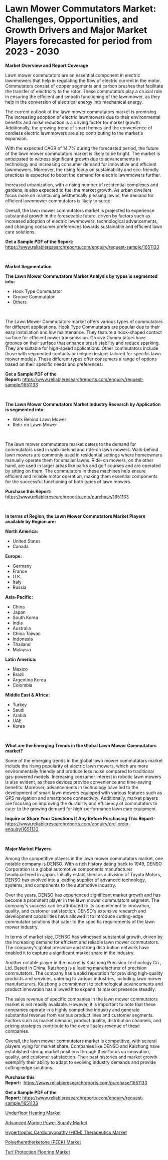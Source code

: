 <p><h1>Lawn Mower Commutators Market: Challenges, Opportunities, and Growth Drivers and Major Market Players forecasted for period from 2023 - 2030</h1></p><p><strong>Market Overview and Report Coverage</strong></p>
<p><p>Lawn mower commutators are an essential component in electric lawnmowers that help in regulating the flow of electric current in the motor. Commutators consist of copper segments and carbon brushes that facilitate the transfer of electricity to the rotor. These commutators play a crucial role in ensuring the efficient and smooth functioning of the lawnmower, as they help in the conversion of electrical energy into mechanical energy.</p><p>The current outlook of the lawn mower commutators market is promising. The increasing adoption of electric lawnmowers due to their environmental benefits and noise reduction is a driving factor for market growth. Additionally, the growing trend of smart homes and the convenience of cordless electric lawnmowers are also contributing to the market's expansion.</p><p>With the expected CAGR of 14.7% during the forecasted period, the future of the lawn mower commutators market is likely to be bright. The market is anticipated to witness significant growth due to advancements in technology and increasing consumer demand for innovative and efficient lawnmowers. Moreover, the rising focus on sustainability and eco-friendly practices is expected to boost the demand for electric lawnmowers further.</p><p>Increased urbanization, with a rising number of residential complexes and gardens, is also expected to fuel the market growth. As urban dwellers focus more on maintaining aesthetically pleasing lawns, the demand for efficient lawnmower commutators is likely to surge.</p><p>Overall, the lawn mower commutators market is projected to experience substantial growth in the foreseeable future, driven by factors such as increased adoption of electric lawnmowers, technological advancements, and changing consumer preferences towards sustainable and efficient lawn care solutions.</p></p>
<p><strong>Get a Sample PDF of the Report:</strong> <a href="https://www.reliableresearchreports.com/enquiry/request-sample/1651133">https://www.reliableresearchreports.com/enquiry/request-sample/1651133</a></p>
<p>&nbsp;</p>
<p><strong>Market Segmentation</strong></p>
<p><strong>The Lawn Mower Commutators Market Analysis by types is segmented into:</strong></p>
<p><ul><li>Hook Type Commutator</li><li>Groove Commutator</li><li>Others</li></ul></p>
<p>&nbsp;</p>
<p><p>The Lawn Mower Commutators market offers various types of commutators for different applications. Hook Type Commutators are popular due to their easy installation and low maintenance. They feature a hook-shaped contact surface for efficient power transmission. Groove Commutators have grooves on their surface that enhance brush stability and reduce sparking. They are suitable for high-speed applications. Other commutators include those with segmented contacts or unique designs tailored for specific lawn mower models. These different types offer consumers a range of options based on their specific needs and preferences.</p></p>
<p><strong>Get a Sample PDF of the Report:</strong>&nbsp;<a href="https://www.reliableresearchreports.com/enquiry/request-sample/1651133">https://www.reliableresearchreports.com/enquiry/request-sample/1651133</a></p>
<p>&nbsp;</p>
<p><strong>The Lawn Mower Commutators Market Industry Research by Application is segmented into:</strong></p>
<p><ul><li>Walk Behind Lawn Mower</li><li>Ride-on Lawn Mower</li></ul></p>
<p>&nbsp;</p>
<p><p>The lawn mower commutators market caters to the demand for commutators used in walk-behind and ride-on lawn mowers. Walk-behind lawn mowers are commonly used in residential settings where homeowners manually operate them for smaller lawns. Ride-on mowers, on the other hand, are used in larger areas like parks and golf courses and are operated by sitting on them. The commutators in these machines help ensure efficient and reliable motor operation, making them essential components for the successful functioning of both types of lawn mowers.</p></p>
<p><strong>Purchase this Report:</strong>&nbsp; <a href="https://www.reliableresearchreports.com/purchase/1651133">https://www.reliableresearchreports.com/purchase/1651133</a></p>
<p>&nbsp;</p>
<p><strong>In terms of Region, the Lawn Mower Commutators Market Players available by Region are:</strong></p>
<p>
    <p> <strong> North America: </strong>
        <ul>
            <li>United States</li>
            <li>Canada</li>
        </ul>
        </p> 
    <p> <strong> Europe: </strong>
        <ul>
            <li>Germany</li>
            <li>France</li>
            <li>U.K.</li>
            <li>Italy</li>
            <li>Russia</li>
        </ul>
        </p> 
    <p> <strong> Asia-Pacific: </strong>
        <ul>
            <li>China</li>
            <li>Japan</li>
            <li>South Korea</li>
            <li>India</li>
            <li>Australia</li>
            <li>China Taiwan</li>
            <li>Indonesia</li>
            <li>Thailand</li>
            <li>Malaysia</li>
        </ul>
        </p> 
    <p> <strong> Latin America: </strong>
        <ul>
            <li>Mexico</li>
            <li>Brazil</li>
            <li>Argentina Korea</li>
            <li>Colombia</li>
        </ul>
        </p> 
    <p> <strong> Middle East & Africa: </strong>
        <ul>
            <li>Turkey</li>
            <li>Saudi</li>
            <li>Arabia</li>
            <li>UAE</li>
            <li>Korea</li>
        </ul>
    </p>
    </p>
<p>&nbsp;</p>
<p><strong>What are the Emerging Trends in the Global Lawn Mower Commutators market?</strong></p>
<p><p>Some of the emerging trends in the global lawn mower commutators market include the rising popularity of electric lawn mowers, which are more environmentally friendly and produce less noise compared to traditional gas-powered models. Increasing consumer interest in robotic lawn mowers is also evident, as these devices provide convenience and time-saving benefits. Moreover, advancements in technology have led to the development of smart lawn mowers equipped with various features such as GPS navigation and smartphone connectivity. Additionally, market players are focusing on improving the durability and efficiency of commutators to cater to the growing demand for high-performance lawn care equipment.</p></p>
<p><strong>Inquire or Share Your Questions If Any Before Purchasing This Report</strong>- <a href="https://www.reliableresearchreports.com/enquiry/pre-order-enquiry/1651133">https://www.reliableresearchreports.com/enquiry/pre-order-enquiry/1651133</a></p>
<p>&nbsp;</p>
<p><strong>Major Market Players</strong></p>
<p><p>Among the competitive players in the lawn mower commutators market, one notable company is DENSO. With a rich history dating back to 1949, DENSO Corporation is a global automotive components manufacturer headquartered in Japan. Initially established as a division of Toyota Motors, DENSO has evolved into a leading supplier of advanced technology, systems, and components to the automotive industry.</p><p>Over the years, DENSO has experienced significant market growth and has become a prominent player in the lawn mower commutators segment. The company's success can be attributed to its commitment to innovation, quality, and customer satisfaction. DENSO's extensive research and development capabilities have allowed it to introduce cutting-edge commutator solutions that cater to the specific requirements of the lawn mower industry.</p><p>In terms of market size, DENSO has witnessed substantial growth, driven by the increasing demand for efficient and reliable lawn mower commutators. The company's global presence and strong distribution network have enabled it to capture a significant market share in the industry.</p><p>Another notable player in the market is Kaizhong Precision Technology Co., Ltd. Based in China, Kaizhong is a leading manufacturer of precision commutators. The company has a solid reputation for providing high-quality products and services, catering to various industries, including lawn mower manufacturers. Kaizhong's commitment to technological advancements and product innovation has allowed it to expand its market presence steadily.</p><p>The sales revenue of specific companies in the lawn mower commutators market is not readily available. However, it is important to note that these companies operate in a highly competitive industry and generate substantial revenue from various product lines and customer segments. Factors such as market demand, product quality, distribution channels, and pricing strategies contribute to the overall sales revenue of these companies.</p><p>Overall, the lawn mower commutators market is competitive, with several players vying for market share. Companies like DENSO and Kaizhong have established strong market positions through their focus on innovation, quality, and customer satisfaction. Their past histories and market growth exemplify their ability to adapt to evolving industry demands and provide cutting-edge solutions.</p></p>
<p><strong>Purchase this Report:</strong>&nbsp;&nbsp;<a href="https://www.reliableresearchreports.com/purchase/1651133">https://www.reliableresearchreports.com/purchase/1651133</a></p>
<p></p>
<p><strong>Get a Sample PDF of the Report:</strong>&nbsp;<a href="https://www.reliableresearchreports.com/enquiry/request-sample/1651133">https://www.reliableresearchreports.com/enquiry/request-sample/1651133</a></p>
<p><p><a href="https://medium.com/@marvinwalsh2023/underfloor-heating-market-size-growth-forecast-2023-2030-994d9e60dd87">Underfloor Heating Market</a></p><p><a href="https://www.linkedin.com/pulse/advanced-marine-power-supply-market-size-2023-2030-global/">Advanced Marine Power Supply Market</a></p><p><a href="https://www.linkedin.com/pulse/decoding-hypertrophic-cardiomyopathy-hcm-therapeutics-market/">Hypertrophic Cardiomyopathy (HCM) Therapeutics Market</a></p><p><a href="https://www.linkedin.com/pulse/decoding-polyetheretherketone-peek-market-deep-dive-latest/">Polyetheretherketone (PEEK) Market</a></p><p><a href="https://medium.com/@marvinhug741/turf-protection-flooring-market-size-growth-forecast-2023-2030-107c2ee48cd6">Turf Protection Flooring Market</a></p></p>